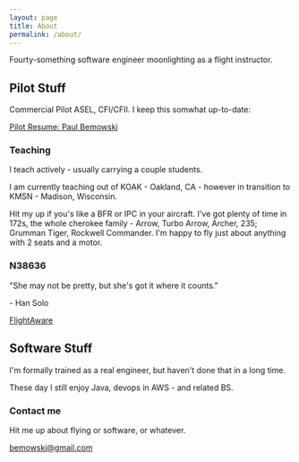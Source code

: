 ```yaml
---
layout: page
title: About
permalink: /about/
---
```


Fourty-something software engineer moonlighting as a flight instructor.  

## Pilot Stuff

Commercial Pilot ASEL, CFI/CFII.  I keep this somwhat up-to-date:

[Pilot Resume: Paul Bemowski](https://docs.google.com/document/d/1PU08dAQxJoH1akNWK6uz-RmtGLRG79uQo3K5vsOlWiA)

### Teaching

I teach actively - usually carrying a couple students.

I am currently teaching out of KOAK - Oakland, CA - however in transition to 
KMSN - Madison, Wisconsin.

Hit my up if you's like a BFR or IPC in your aircraft.  I've got plenty of 
time in 172s, the whole cherokee family - Arrow, Turbo Arrow, Archer, 235; 
Grumman Tiger, Rockwell Commander.  I'm happy to fly just about anything 
with 2 seats and a motor.

### N38636

"She may not be pretty, but she's got it where it counts."

 \- Han Solo

[FlightAware](http://flightaware.com/live/flight/N38636)


## Software Stuff

I'm formally trained as a real engineer, but haven't done that in a long time.

These day I still enjoy Java, devops in AWS - and related BS.

### Contact me

Hit me up about flying or software, or whatever.

[bemowski@gmail.com](mailto:bemowski@gmail.com)
